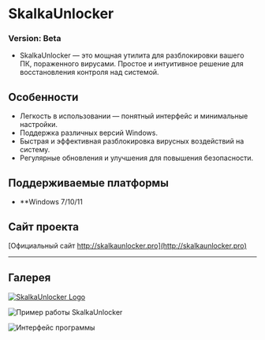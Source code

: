 # SkalkaUnlocker

### Version: Beta

- SkalkaUnlocker — это мощная утилита для разблокировки вашего ПК, пораженного вирусами. Простое и интуитивное решение для восстановления контроля над системой.

## Особенности

- Легкость в использовании — понятный интерфейс и минимальные настройки.
- Поддержка различных версий Windows.
- Быстрая и эффективная разблокировка вирусных воздействий на систему.
- Регулярные обновления и улучшения для повышения безопасности.

## Поддерживаемые платформы

- **Windows 7/10/11

## Сайт проекта

[Официальный сайт http://skalkaunlocker.pro](http://skalkaunlocker.pro)

---

## Галерея

[![SkalkaUnlocker Logo](https://github.com/user-attachments/assets/4a7235a0-58bd-4737-abe8-9fd133e9917c)](http://skalkaunlocker.pro)

![Пример работы SkalkaUnlocker](https://github.com/user-attachments/assets/1f7e87cd-8d12-45fb-b4ea-de3fbf340ca8)

![Интерфейс программы](https://github.com/user-attachments/assets/2b896781-1bdf-4a4d-b144-0e8db1d54480)
